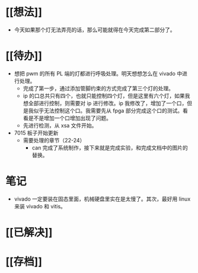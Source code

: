# [[想法]]
- 今天如果那个灯无法弄亮的话，那么可能就得在今天完成第二部分了。
# [[待办]]
- 想把 pwm 的所有 PL 端的灯都进行呼吸处理。明天想想怎么在 vivado 中进行处理。
	- 完成了第一步，通过添加管脚约束的方式完成了第三个灯的处理。
	- ip 的口总共只有四个，也就只能控制四个灯，但是这里有六个灯，如果我想全部进行控制，则需要对 ip 进行修改。ip 我修改了，增加了一个口，但是我似乎无法控制这个口。我需要先从 fpga 部分完成这个口的测试。看看是不是增加一个口增加出现了问题。
	- 先进行检测，从 xsa 文件开始。
- 7015 板子开始更新
	- 需要处理的章节（22-24）
		- can 完成了系统制作，接下来就是完成实验，和完成文档中的图片的替换。
# 笔记
- vivado 一定要装在固态里面，机械硬盘里实在是太慢了。其次，最好用 linux 来装 vivado 和 vitis。
# [[已解决]]

# [[存档]]
